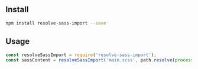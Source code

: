 ## Install

```bash
npm install resolve-sass-import --save
```

## Usage

```js
const resolveSassImport = require('resolve-sass-import');
const sassContent = resolveSassImport('main.scss', path.resolve(process.cwd(), 'src'));
```